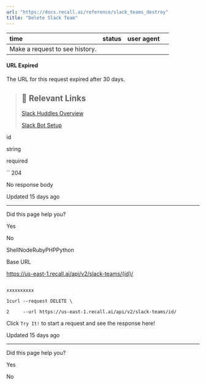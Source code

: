 ```yaml
---
url: "https://docs.recall.ai/reference/slack_teams_destroy"
title: "Delete Slack Team"
---
```


| time | status | user agent |  |
| :-- | :-- | :-- | :-- |
| Make a request to see history. |

#### URL Expired

The URL for this request expired after 30 days.

> ## 📘  Relevant Links
>
> [Slack Huddles Overview](https://docs.recall.ai/docs/slack-huddle-bots-overview)
>
> [Slack Bot Setup](https://docs.recall.ai/docs/slack-huddle-bots-integration-guide)

id

string

required

`` 204

No response body

Updated 15 days ago

* * *

Did this page help you?

Yes

No

ShellNodeRubyPHPPython

Base URL

https://us-east-1.recall.ai/api/v2/slack-teams/{id}/

```

xxxxxxxxxx

1curl --request DELETE \

2     --url https://us-east-1.recall.ai/api/v2/slack-teams/id/

```

Click `Try It!` to start a request and see the response here!

Updated 15 days ago

* * *

Did this page help you?

Yes

No
